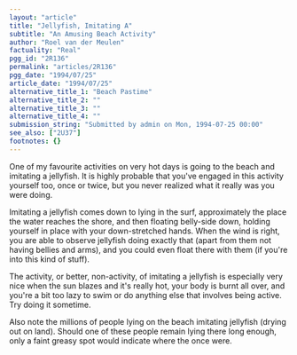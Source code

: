 ```yaml
---
layout: "article"
title: "Jellyfish, Imitating A"
subtitle: "An Amusing Beach Activity"
author: "Roel van der Meulen"
factuality: "Real"
pgg_id: "2R136"
permalink: "articles/2R136"
pgg_date: "1994/07/25"
article_date: "1994/07/25"
alternative_title_1: "Beach Pastime"
alternative_title_2: ""
alternative_title_3: ""
alternative_title_4: ""
submission_string: "Submitted by admin on Mon, 1994-07-25 00:00"
see_also: ["2U37"]
footnotes: {}
---
```

<div>
<p>One of my favourite activities on very hot days is going to the beach and imitating a jellyfish. It is highly probable that you've engaged in this activity yourself too, once or twice, but you never realized what it really was you were doing.</p>
<p>Imitating a jellyfish comes down to lying in the surf, approximately the place the water reaches the shore, and then floating belly-side down, holding yourself in place with your down-stretched hands. When the wind is right, you are able to observe jellyfish doing exactly that (apart from them not having bellies and arms), and you could even float there with them (if you're into this kind of stuff).</p>
<p>The activity, or better, non-activity, of imitating a jellyfish is especially very nice when the sun blazes and it's really hot, your body is burnt all over, and you're a bit too lazy to swim or do anything else that involves being active. Try doing it sometime.</p>
<p>Also note the millions of people lying on the beach imitating jellyfish (drying out on land). Should one of these people remain lying there long enough, only a faint greasy spot would indicate where the once were.</p>
</div>
